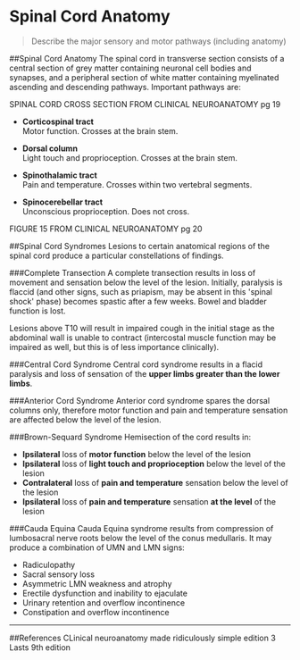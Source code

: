 # Spinal Cord Anatomy
> Describe the major sensory and motor pathways (including anatomy)

##Spinal Cord Anatomy
The spinal cord in transverse section consists of a central section of grey matter containing neuronal cell bodies and synapses, and a peripheral section of white matter containing myelinated ascending and descending pathways. Important pathways are:

SPINAL CORD CROSS SECTION FROM CLINICAL NEUROANATOMY pg 19

* **Corticospinal tract**  
  Motor function. Crosses at the brain stem.
* **Dorsal column**  
  Light touch and proprioception. Crosses at the brain stem.
* **Spinothalamic tract**  
  Pain and temperature. Crosses within two vertebral segments.

* **Spinocerebellar tract**  
  Unconscious proprioception. Does not cross.

FIGURE 15 FROM CLINICAL NEUROANATOMY pg 20

##Spinal Cord Syndromes
Lesions to certain anatomical regions of the spinal cord produce a particular constellations of findings.

###Complete Transection
A complete transection results in loss of movement and sensation below the level of the lesion. Initially, paralysis is flaccid (and other signs, such as priapism, may be absent in this 'spinal shock' phase) becomes spastic after a few weeks. Bowel and bladder function is lost.

Lesions above T10 will result in impaired cough in the initial stage as the abdominal wall is unable to contract (intercostal muscle function may be impaired as well, but this is of less importance clinically). 

###Central Cord Syndrome
Central cord syndrome results in a flacid paralysis and loss of sensation of the **upper limbs greater than the lower limbs**.

###Anterior Cord Syndrome
Anterior cord syndrome spares the dorsal columns only, therefore motor function and pain and temperature sensation are affected below the level of the lesion.

###Brown-Sequard Syndrome
Hemisection of the cord results in:
* **Ipsilateral** loss of **motor function** below the level of the lesion
* **Ipsilateral** loss of **light touch and proprioception** below the level of the lesion
* **Contralateral** loss of **pain and temperature** sensation below the level of the lesion
* **Ipsilateral** loss of **pain and temperature** sensation **at the level** of the lesion

###Cauda Equina
Cauda Equina syndrome results from compression of lumbosacral nerve roots below the level of the conus medullaris. It may produce a combination of UMN and LMN signs:
* Radiculopathy
* Sacral sensory loss
* Asymmetric LMN weakness and atrophy
* Erectile dysfunction and inability to ejaculate
* Urinary retention and overflow incontinence
* Constipation and overflow incontinence

---
##References
CLinical neuroanatomy made ridiculously simple edition 3
Lasts 9th edition